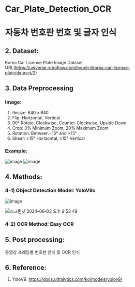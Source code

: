 # Car_Plate_Detection_OCR

# 자동차 번호판 번호 및 글자 인식

## 2. Dataset: 
Korea Car License Plate Image Dataset URL(https://universe.roboflow.com/hyunjin/korea-car-license-plate/dataset/2)

## 3. Data Preprocessing

### Image:
1) Resize: 640 x 640
2) Flip: Horizontal, Vertical
3) 90° Rotate: Clockwise, Counter-Clockwise, Upside Down
4) Crop: 0% Minimum Zoom, 20% Maximum Zoom
5) Rotation: Between -15° and +15°
6) Shear: ±15° Horizontal, ±15° Vertical

### Example:

![image](https://github.com/ssuzzang/Car_Plate_Detection_OCR/assets/97435321/3c120df8-eb11-4aba-beb9-db7e4e484f5f)
![image](https://github.com/ssuzzang/Car_Plate_Detection_OCR/assets/97435321/ace7389c-c5c0-4375-9f26-67031fcc6826)

## 4. Methods:
   ### 4-1) Object Detection Model: YoloV9c
   ![image](https://github.com/ssuzzang/Car_Plate_Detection_OCR/assets/97435321/00ba1601-3c34-42bd-92c9-d0a80e6af7d2)

   ![스크린샷 2024-06-03 오후 9 53 49](https://github.com/ssuzzang/Car_Plate_Detection_OCR/assets/97435321/62415ef7-fa7b-4bf4-abd7-0492c1ede8c8)

   ### 4-2) OCR Method: Easy OCR
   

## 5. Post processing:

동영상 프레임별 번호판 인식 및 OCR 인식




## 6. Reference:
1. YoloV9: https://docs.ultralytics.com/ko/models/yolov9/

